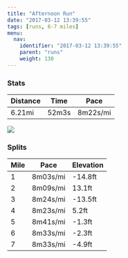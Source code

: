 ```yaml
---
title: "Afternoon Run"
date: "2017-03-12 13:39:55"
tags: [runs, 6-7 miles]
menu:
  nav:
    identifier: "2017-03-12 13:39:55"
    parent: "runs"
    weight: 130
---
```


### Stats

| Distance | Time | Pace |
|----------|------|------|
|6.21mi|52m3s|8m22s/mi|

<img src='https://maps.googleapis.com/maps/api/staticmap?maptype=roadmap&path=enc:csjeI~pvLE`HtB`AJfFzAcAGaGfBkCpD_@hBtEgJhEWmFrBuCpDObBpDkJ|Eg@eE~BaEbDKnBvDcKzE?}FfB_CvDEzApD}JvEKaFbCiDvCI`BtEsJxDEuElCoDrD^~@xCqJxEEeG~BoC~CP|ApD}JvE@aGtBsC~CCfBvD_KxEC_GdC{CbDLxAdDwJfFO{EnC{DvCD`BnDyJbFAqG`CeCbDJpApD{JtEE{FtBiC`DMlBxDwJvEI}F~ByCrCBlBrDaK~EAyFlBsCrDE`B~CeKrF?sFrBkC|CWpB~DwJ~EIaGnBiC~CUrB~D{J|EBqGjByBbFx@h@rBmBlA&key=AIzaSyAfqMeaZ1CCJFGP5cWud__oZnT_Pybg-1M&size=800x800&markers=color:yellow|label:S|53.47138,-2.25056&markers=color:green|label:F|53.46890000000003,-2.2524100000000002'>

### Splits

| Mile | Pace | Elevation |
|------|------|-----------|
|1|8m03s/mi|-14.8ft|
|2|8m09s/mi|13.1ft|
|3|8m24s/mi|-13.5ft|
|4|8m23s/mi|5.2ft|
|5|8m41s/mi|-1.3ft|
|6|8m33s/mi|-2.3ft|
|7|8m33s/mi|-4.9ft|
